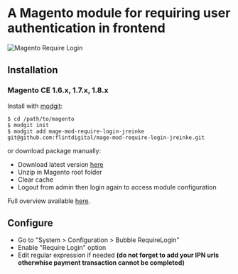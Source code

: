 # A Magento module for requiring user authentication in frontend

![Magento Require Login](http://i.imgur.com/A9yU4SN.png)

## Installation

### Magento CE 1.6.x, 1.7.x, 1.8.x

Install with [modgit](https://github.com/jreinke/modgit):

    $ cd /path/to/magento
    $ modgit init
    $ modgit add mage-mod-require-login-jreinke git@github.com:flintdigital/mage-mod-require-login-jreinke.git

or download package manually:

* Download latest version [here](https://github.com/jreinke/magento-require-login/archive/master.zip)
* Unzip in Magento root folder
* Clear cache
* Logout from admin then login again to access module configuration

Full overview available [here](http://www.bubblecode.net/en/2012/05/15/a-magento-module-to-require-login-on-your-store/).

## Configure

* Go to "System > Configuration > Bubble RequireLogin"
* Enable "Require Login" option
* Edit regular expression if needed __(do not forget to add your IPN urls otherwhise payment transaction cannot be completed)__
